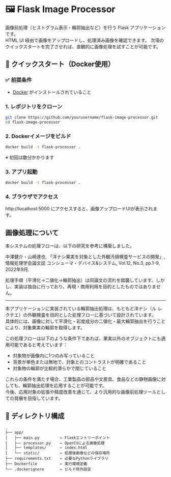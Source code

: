# 🖼️ Flask Image Processor

画像前処理（ヒストグラム表示・輪郭抽出など）を行う Flask アプリケーションです。  
HTML UI 経由で画像をアップロードし、処理済み画像を確認できます。
次項のクイックスタートを完了させれば、直観的に画像処理を試すことが可能です。


## 🚀 クイックスタート（Docker使用）

### ✅ 前提条件

- [Docker](https://docs.docker.com/get-docker/) がインストールされていること


### 1. レポジトリをクローン

```bash
git clone https://github.com/yourusername/flask-image-processor.git
cd flask-image-processor
```
### 2. Dockerイメージをビルド

```bash
docker build -t flask-processor .
```
※ 初回は数分かかります

### 3. アプリ起動

```bash
docker build -t flask-processor .
```

### 4. ブラウザでアクセス

http://localhost:5000 にアクセスすると、画像アップロードUIが表示されます。

## 画像処理について
本システムの処理フローは、以下の研究を参考に構築しました。

中澤健介・山崎達也,
「洋ナシ果実を対象とした外観汚損検査サービスの開発」,
情報処理学会論文誌 コンシューマ・デバイス&システム, Vol.12, No.3, pp.1–9, 2022年9月.

処理手順（平滑化→二値化→輪郭抽出）は同論文の流れを踏襲しています。しかし、実装は独自に行っており、再現・商用利用を目的としたものではありません。

---

本アプリケーションに実装されている輪郭抽出処理は、もともと洋ナシ（ル レクチエ）の外観検査を目的とした処理フローに基づいて設計されています。  
具体的には、画像に対して平滑化・彩度成分の二値化・最大輪郭抽出を行うことにより、対象果実の輪郭を取得します。

この処理フローは以下のような条件下であれば、果実以外のオブジェクトにも適用可能であると考えています：

- 対象物が画像内に1つのみ写っていること
- 背景が単色または無地で、対象とのコントラストが明確であること
- 対象物の輪郭が比較的滑らかで閉じていること

これらの条件を満たす場合、工業製品の部品や文房具、食品などの静物画像に対しても、輪郭抽出処理を応用することが可能です。  
今後、応用対象の拡張や精度改善を通じて、より汎用的な画像前処理ツールとしての発展を目指しています。

## 📁 ディレクトリ構成
```
.
├── app/
│   ├── main.py         ← Flaskエントリーポイント
│   ├── processor.py    ← OpenCVによる画像処理
│   ├── templates/      ← index.html
│   └── static/         ← 処理後画像などの保存場所
├── requirements.txt    ← 必要なPythonライブラリ
├── Dockerfile          ← 実行環境定義
└── .dockerignore       ← ビルド除外設定

```